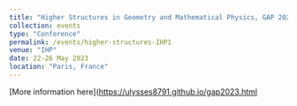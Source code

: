 ```yaml
---
title: "Higher Structures in Geometry and Mathematical Physics, GAP 2023 — Homotopy Algebras and Higher Structures"
collection: events
type: "Conference"
permalink: /events/higher-structures-IHP1
venue: "IHP"
date: 22-26 May 2023
location: "Paris, France"
---
```


[More information here](https://ulysses8791.github.io/gap2023.html


